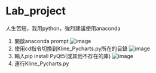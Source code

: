 # Lab_project

人生苦短，我用python，強烈建議使用anaconda
1. 開啟anaconda prompt
![image](https://github.com/yhzbambu/Lab_project/blob/windows/1.PNG)
2. 使用cd指令切換到Kline_Pycharts.py所在的目錄
![image](https://github.com/yhzbambu/Lab_project/blob/windows/2.PNG)
3. 輸入pip install PyQt5(或其他不存在的庫)
![image](https://github.com/yhzbambu/Lab_project/blob/windows/3.PNG)
4. 運行Kline_Pycharts.py
